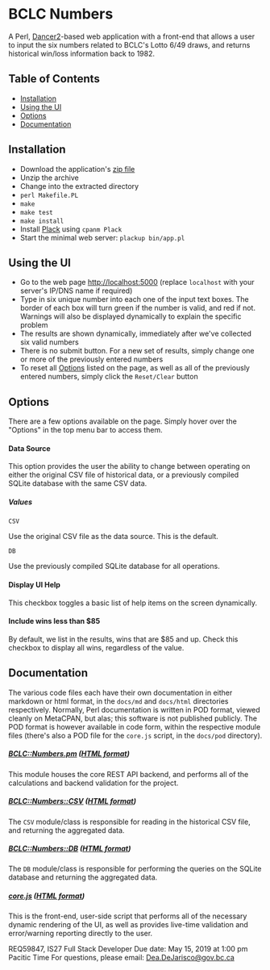 # BCLC Numbers

A Perl, [Dancer2](https://metacpan.org/pod/Dancer2)-based web application with a
front-end that allows a user to input the six numbers related to BCLC's Lotto
6/49 draws, and returns historical win/loss information back to 1982.

## Table of Contents

- [Installation](#installation)
- [Using the UI](#using-the-ui)
- [Options](#options)
- [Documentation](#documentation)

## Installation

- Download the application's [zip file](https://github.com/ddejarisco/codechallenge-REQ59847-00003/archive/master.zip)
- Unzip the archive
- Change into the extracted directory
- `perl Makefile.PL`
- `make`
- `make test`
- `make install`
- Install [Plack](https://metacpan.org/pod/Plack) using `cpanm Plack`
- Start the minimal web server: `plackup bin/app.pl`

## Using the UI

- Go to the web page [http://localhost:5000](http://localhost:5000) (replace `localhost` with your 
server's IP/DNS name if required)
- Type in six unique number into each one of the input text boxes. The border of
each box will turn green if the number is valid, and red if not. Warnings will
also be displayed dynamically to explain the specific problem
- The results are shown dynamically, immediately after we've collected six valid
numbers
- There is no submit button. For a new set of results, simply change one or more
of the previously entered numbers
- To reset all [Options](#options) listed on the page, as well as all of the
previously entered numbers, simply click the `Reset/Clear` button

## Options

There are a few options available on the page. Simply hover over the "Options"
in the top menu bar to access them.

#### Data Source

This option provides the user the ability to change between operating on either
the original CSV file of historical data, or a previously compiled SQLite 
database with the same CSV data.

##### Values

    CSV
    
Use the original CSV file as the data source. This is the default.

    DB
    
Use the previously compiled SQLite database for all operations.

#### Display UI Help

This checkbox toggles a basic list of help items on the screen dynamically.

#### Include wins less than $85

By default, we list in the results, wins that are $85 and up. Check this
checkbox to display all wins, regardless of the value.        

## Documentation

The various code files each have their own documentation in either markdown or
html format, in the `docs/md` and `docs/html` directories respectively.
Normally, Perl documentation is written in POD format, viewed cleanly on
MetaCPAN, but alas; this software is not published publicly. The POD format is
however available in code form, within the respective module files (there's
also a POD file for the `core.js` script, in the `docs/pod` directory).

##### [BCLC::Numbers.pm](docs/md/BCLC-Numbers.md) ([HTML format](docs/html/BCLC-Numbers.html))

This module houses the core REST API backend, and performs all of the
calculations and backend validation for the project.

##### [BCLC::Numbers::CSV](docs/md/BCLC-Numbers-CSV.md) ([HTML format](docs/html/BCLC-Numbers-CSV.html))

The `CSV` module/class is responsible for reading in the historical CSV file,
and returning the aggregated data.

##### [BCLC::Numbers::DB](docs/md/BCLC-Numbers-DB.md) ([HTML format](docs/html/BCLC-Numbers-DB.html))

The `DB` module/class is responsible for performing the queries on the SQLite
database and returning the aggregated data.

##### [core.js](docs/md/core.js.md) ([HTML format](docs/html/core.js.html))

This is the front-end, user-side script that performs all of the necessary
dynamic rendering of the UI, as well as provides live-time validation and
error/warning reporting directly to the user.



REQ59847, IS27 Full Stack Developer
Due date: May 15, 2019 at 1:00 pm Pacitic Time
For questions, please email: Dea.DeJarisco@gov.bc.ca
